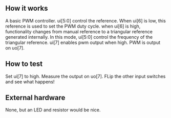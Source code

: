 <!---

This file is used to generate your project datasheet. Please fill in the information below and delete any unused
sections.

You can also include images in this folder and reference them in the markdown. Each image must be less than
512 kb in size, and the combined size of all images must be less than 1 MB.
-->

## How it works

A basic PWM controller. ui[5:0] control the reference. When ui[6] is low, this reference is used to set the PWM duty cycle. when ui[6] is high, functionality changes from manual reference to a triangular reference generated internally. In this mode, ui[5:0] control the frequency of the triangular reference. ui[7] enables pwm output when high. PWM is output on uo[7].

## How to test

Set ui[7] to high. Measure the output on uo[7]. FLip the other input switches and see what happens!

## External hardware

None, but an LED and resistor would be nice.

